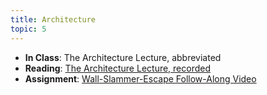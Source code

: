```yaml
---
title: Architecture
topic: 5
---
```


- **In Class**: The Architecture Lecture, abbreviated
- **Reading**: [The Architecture Lecture, recorded](https://guidebook.hdyar.com/code-architecture/architecture/the-architecture-lecture/)
- **Assignment**: [Wall-Slammer-Escape Follow-Along Video](https://guidebook.hdyar.com/code-architecture/architecture/follow-along-project/)
